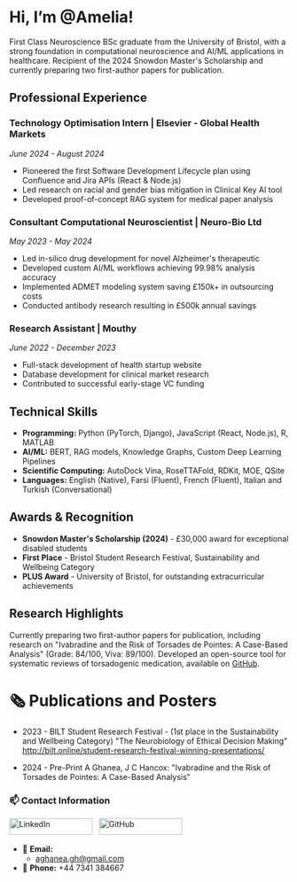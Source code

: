 
# Hi, I’m @Amelia!

First Class Neuroscience BSc graduate from the University of Bristol, with a strong foundation in computational neuroscience and AI/ML applications in healthcare. Recipient of the 2024 Snowdon Master's Scholarship and currently preparing two first-author papers for publication.

## Professional Experience

### Technology Optimisation Intern | Elsevier - Global Health Markets

_June 2024 - August 2024_

- Pioneered the first Software Development Lifecycle plan using Confluence and Jira APIs (React & Node.js)
- Led research on racial and gender bias mitigation in Clinical Key AI tool
- Developed proof-of-concept RAG system for medical paper analysis

### Consultant Computational Neuroscientist | Neuro-Bio Ltd

_May 2023 - May 2024_

- Led in-silico drug development for novel Alzheimer's therapeutic
- Developed custom AI/ML workflows achieving 99.98% analysis accuracy
- Implemented ADMET modeling system saving £150k+ in outsourcing costs
- Conducted antibody research resulting in £500k annual savings

### Research Assistant | Mouthy

_June 2022 - December 2023_

- Full-stack development of health startup website
- Database development for clinical market research
- Contributed to successful early-stage VC funding

## Technical Skills

- **Programming:** Python (PyTorch, Django), JavaScript (React, Node.js), R, MATLAB
- **AI/ML:** BERT, RAG models, Knowledge Graphs, Custom Deep Learning Pipelines
- **Scientific Computing:** AutoDock Vina, RoseTTAFold, RDKit, MOE, QSite
- **Languages:** English (Native), Farsi (Fluent), French (Fluent), Italian and Turkish (Conversational)

## Awards & Recognition

- **Snowdon Master's Scholarship (2024)** - £30,000 award for exceptional disabled students
- **First Place** - Bristol Student Research Festival, Sustainability and Wellbeing Category
- **PLUS Award** - University of Bristol, for outstanding extracurricular achievements

## Research Highlights

Currently preparing two first-author papers for publication, including research on "Ivabradine and the Risk of Torsades de Pointes: A Case-Based Analysis" (Grade: 84/100, Viva: 89/100). Developed an open-source tool for systematic reviews of torsadogenic medication, available on [GitHub](https://github.com/Amelia3141).


# 🗞️ Publications and Posters

- 2023 - BILT Student Research Festival - (1st place in the Sustainability and Wellbeing Category)
"The Neurobiology of Ethical Decision Making"
http://bilt.online/student-research-festival-winning-presentations/ 

- 2024 - Pre-Print 
A Ghanea, J C Hancox: "Ivabradine and the Risk of Torsades de Pointes: A Case-Based Analysis"

### 📫 Contact Information
<a href="https://www.linkedin.com/in/amelia-g-b7849423a/"><img src="https://img.shields.io/badge/LinkedIn-Connect-blue?style=flat&logo=linkedin" alt="LinkedIn" width="150" height="30"></a> &nbsp;
<a href="https://Amelia3141.github.io"><img src="https://img.shields.io/badge/GitHub-Follow-181717?style=flat&logo=github" alt="GitHub" width="150" height="30"></a> &nbsp;

- 📧 **Email:** 
  - aghanea.gh@gmail.com
- 📱 **Phone:** +44 7341 384667
